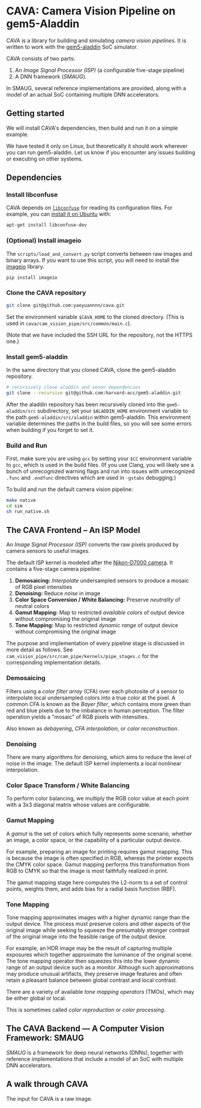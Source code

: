 # CAVA: Camera Vision Pipeline on gem5-Aladdin

CAVA is a library for building and simulating _camera vision pipelines_.  It is
written to work with the
[gem5-aladdin](https://github.com/harvard-acc/gem5-aladdin) SoC simulator. 


CAVA consists of two parts:
1. An *Image Signal Processor (ISP)* (a configurable five-stage pipeline)
2. A DNN framework (*SMAUG*). 

In SMAUG, several reference implementations are provided, along with a model of
an actual SoC containing multiple DNN accelerators.

## Getting started ##

We will install CAVA's dependencies, then build and run it on a simple example.

We have tested it only on Linux, but theoretically it should work wherever you
can run gem5-aladdin. Let us know if you encounter any issues building or
executing on other systems.

## Dependencies

### Install libconfuse

CAVA depends on [`libconfuse`](https://github.com/martinh/libconfuse) for
reading its configuration files. For example, you can [install it on
Ubuntu](https://packages.ubuntu.com/search?keywords=libconfuse-dev) with:

  ```bash
  apt-get install libconfuse-dev
  ```

### (Optional) Install imageio

The `scripts/load_and_convert.py` script converts between raw images and binary
arrays. If you want to use this script, you will need to install the
[imageio](https://imageio.readthedocs.io/en/stable/installation.html) library.

  ```bash
  pip install imageio
  ```

### Clone the CAVA repository

  ```bash
  git clone git@github.com:yaoyuannnn/cava.git
  ```

Set the environment variable `$CAVA_HOME` to the cloned directory. (This is
used in `cava/cam_vision_pipe/src/common/main.c`).

(Note that we have included the SSH URL for the repository, not the HTTPS one.)

### Install gem5-aladdin

In the same directory that you cloned CAVA, clone the gem5-aladdin repository.

  ```bash
  # recursively clone aladdin and xenon dependencies
  git clone --recursive git@github.com:harvard-acc/gem5-aladdin.git
  ```

After the aladdin repository has been recursively cloned into the
`gem5-aladdin/src` subdirectory, set your `$ALADDIN_HOME` environment variable
to the path `gem5-aladdin/src/aladdin` within gem5-aladdin. This environment
variable determines the paths in the build files, so you will see some errors
when building if you forget to set it.

### Build and Run

First, make sure you are using `gcc` by setting your `$CC` environment variable
to `gcc`, which is used in the build files. (If you use Clang, you will likely
see a bunch of unrecognized warning flags and run into issues with unrecognized
`.func` and `.endfunc` directives which are used in `-gstabs` debugging.)

To build and run the default camera vision pipeline:

  ```bash
  make native
  cd sim
  sh run_native.sh
  ```

## The CAVA Frontend – An ISP Model
An *Image Signal Processor (ISP)* converts the raw pixels produced by camera
sensors to useful images. 

The default ISP kernel is modeled after the [Nikon-D7000
camera](https://en.wikipedia.org/wiki/Nikon_D7000*). It contains a five-stage
camera pipeline: 

1. **Demosaicing:** _Interpolate_ undersampled sensors to produce a mosaic of RGB
   pixel intensities
2. **Denoising:** Reduce _noise_ in image
3. **Color Space Conversion / White Balancing:** Preserve _neutrality_ of neutral colors
4. **Gamut Mapping:** Map to restricted _available colors_ of output device without
   compromising the original image
5. **Tone Mapping:** Map to restricted _dynamic range_ of output device without
   compromising the original image

The purpose and implementation of every pipeline stage is discussed in more
detail as follows. See `cam_vision_pipe/src/cam_pipe/kernels/pipe_stages.c` for
the corresponding implementation details.

### Demosaicing ###

Filters using a _color filter array_ (CFA) over each photosite of a sensor to
interpolate local undersampled colors into a true color at the pixel. A common
CFA is known as the _Bayer filter_, which contains more green than red and blue
pixels due to the imbalance in human perception. The filter operation yields a
"mosaic" of RGB pixels with intensities.

Also known as _debayering_, _CFA interpolation_, or _color reconstruction_.

### Denoising ###

There are many algorithms for denoising, which aims to reduce the level of
noise in the image. The default ISP kernel implements a local nonlinear
interpolation.

### Color Space Transform / White Balancing ###

To perform color balancing, we multiply the RGB color value at each point with
a 3x3 diagonal matrix whose values are configurable.

### Gamut Mapping ###

A _gamut_ is the set of colors which fully represents some scenario, whether an
image, a color space, or the capability of a particular output device. 

For example, preparing an image for printing requires gamut mapping. This is
because the image is often specified in RGB, whereas the printer expects the
CMYK color space. Gamut mapping performs this transformation from RGB to CMYK
so that the image is most faithfully realized in print.

The gamut mapping stage here computes the L2-norm to a set of control points,
weights them, and adds bias for a radial basis function (RBF).

### Tone Mapping ###

Tone mapping approximates images with a higher dynamic range than the output
device. The process must preserve colors and other aspects of the original
image while seeking to squeeze the presumably stronger contrast of the original
image into the feasible range of the output device.

For example, an HDR image may be the result of capturing multiple exposures
which together approximate the luminance of the original scene. The tone
mapping operator then squeezes this into the lower dynamic range of an output
device such as a monitor. Although such approximations may produce unusual
artifacts, they preserve image features and often retain a pleasant balance
between global contrast and local contrast.

There are a variety of available _tone mapping operators_ (TMOs), which may
be either global or local.

This is sometimes called _color reproduction_ or _color processing_.

## The CAVA Backend — A Computer Vision Framework: SMAUG ##

*SMAUG* is a framework for deep neural networks (DNNs), together with reference
implementations that include a model of an SoC with multiple DNN accelerators.

## A walk through CAVA ##

The input for CAVA is a raw image. 
